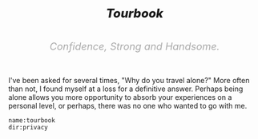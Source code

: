 <h1></h1>

<h5 style="font-size:24px;text-align:center;font-weight:800">
Tourbook
</h5>

<h6 style="font-size:20px;text-align:center;color:#aaa">
Confidence, Strong and Handsome.
</h6>

I've been asked for several times, "Why do you travel alone?" More often than not, I found myself at a loss for a definitive answer. Perhaps being alone allows you more opportunity to absorb your experiences on a personal level, or perhaps, there was no one who wanted to go with me.

```<a-img>
name:tourbook
dir:privacy
```

<a-map points="13.802285,100.5545711,Bangkok|17.031670,99.706329,Sukhothai|18.7840584,98.9978128,Chiang Mai|7.8877042,98.2913469,Phuket|3.1314496300435706,101.69091652316015,Kula Lumpur|5.9833774,116.0776038,Kota Kinabalu|4.2477133,118.6271726,Mabul|5.420885,100.343897,Penang|10.085696,99.825093,Koh Tao|9.676993,100.068051,Koh Phangan|8.042807,98.810486,Krabi|8.573707,97.645576,Koh Similan|9.1438932,99.3283169,Surat thani|6.0076652,116.565853,Mount Kinabalu|9.5179429,100.055656,Koh Samui|4.124777700091974,118.6276134545917,Sipadan|4.244807239632564,117.8871584972851,Tawau"></a-map>

<a-secret name="timeline" autoload></a-secret>
